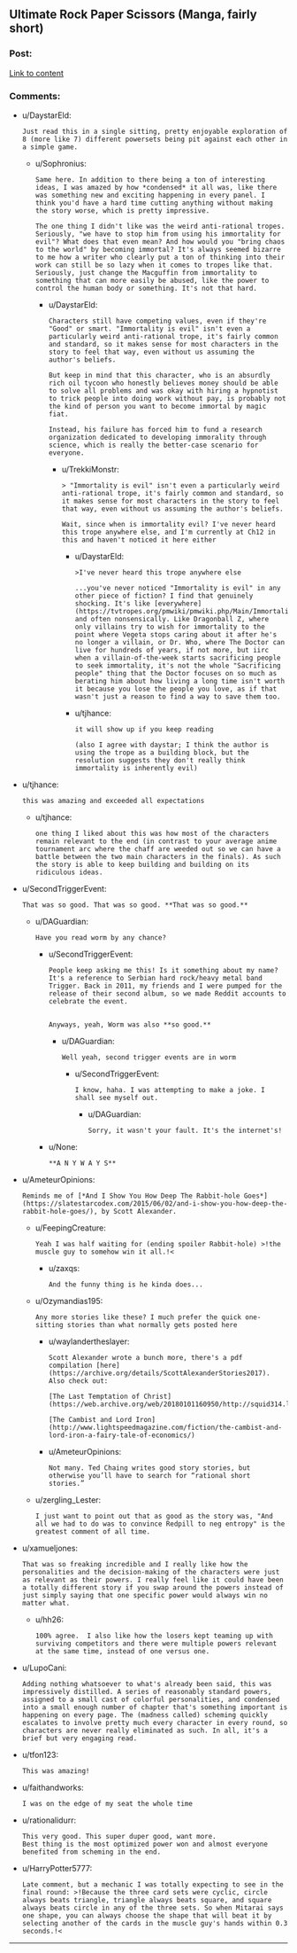 ## Ultimate Rock Paper Scissors (Manga, fairly short)

### Post:

[Link to content](https://mangadex.org/chapter/582800/1)

### Comments:

- u/DaystarEld:
  ```
  Just read this in a single sitting, pretty enjoyable exploration of 8 (more like 7) different powersets being pit against each other in a simple game.
  ```

  - u/Sophronius:
    ```
    Same here. In addition to there being a ton of interesting ideas, I was amazed by how *condensed* it all was, like there was something new and exciting happening in every panel. I think you'd have a hard time cutting anything without making the story worse, which is pretty impressive.

    The one thing I didn't like was the weird anti-rational tropes. Seriously, "we have to stop him from using his immortality for evil"? What does that even mean? And how would you "bring chaos to the world" by becoming immortal? It's always seemed bizarre to me how a writer who clearly put a ton of thinking into their work can still be so lazy when it comes to tropes like that. Seriously, just change the Macguffin from immortality to something that can more easily be abused, like the power to control the human body or something. It's not that hard.
    ```

    - u/DaystarEld:
      ```
      Characters still have competing values, even if they're "Good" or smart. "Immortality is evil" isn't even a particularly weird anti-rational trope, it's fairly common and standard, so it makes sense for most characters in the story to feel that way, even without us assuming the author's beliefs.

      But keep in mind that this character, who is an absurdly rich oil tycoon who honestly believes money should be able to solve all problems and was okay with hiring a hypnotist to trick people into doing work without pay, is probably not the kind of person you want to become immortal by magic fiat.

      Instead, his failure has forced him to fund a research organization dedicated to developing immorality through science, which is really the better-case scenario for everyone.
      ```

      - u/TrekkiMonstr:
        ```
        > "Immortality is evil" isn't even a particularly weird anti-rational trope, it's fairly common and standard, so it makes sense for most characters in the story to feel that way, even without us assuming the author's beliefs.

        Wait, since when is immortality evil? I've never heard this trope anywhere else, and I'm currently at Ch12 in this and haven't noticed it here either
        ```

        - u/DaystarEld:
          ```
          >I've never heard this trope anywhere else

          ...you've never noticed "Immortality is evil" in any other piece of fiction? I find that genuinely shocking. It's like [everywhere](https://tvtropes.org/pmwiki/pmwiki.php/Main/ImmortalityImmorality), and often nonsensically. Like Dragonball Z, where only villains try to wish for immortality to the point where Vegeta stops caring about it after he's no longer a villain, or Dr. Who, where The Doctor can live for hundreds of years, if not more, but iirc when a villain-of-the-week starts sacrificing people to seek immortality, it's not the whole "Sacrificing people" thing that the Doctor focuses on so much as berating him about how living a long time isn't worth it because you lose the people you love, as if that wasn't just a reason to find a way to save them too.
          ```

        - u/tjhance:
          ```
          it will show up if you keep reading

          (also I agree with daystar; I think the author is using the trope as a building block, but the resolution suggests they don't really think immortality is inherently evil)
          ```

- u/tjhance:
  ```
  this was amazing and exceeded all expectations
  ```

  - u/tjhance:
    ```
    one thing I liked about this was how most of the characters remain relevant to the end (in contrast to your average anime tournament arc where the chaff are weeded out so we can have a battle between the two main characters in the finals). As such the story is able to keep building and building on its ridiculous ideas.
    ```

- u/SecondTriggerEvent:
  ```
  That was so good. That was so good. **That was so good.**
  ```

  - u/DAGuardian:
    ```
    Have you read worm by any chance?
    ```

    - u/SecondTriggerEvent:
      ```
      People keep asking me this! Is it something about my name? It's a reference to Serbian hard rock/heavy metal band Trigger. Back in 2011, my friends and I were pumped for the release of their second album, so we made Reddit accounts to celebrate the event.  


      Anyways, yeah, Worm was also **so good.**
      ```

      - u/DAGuardian:
        ```
        Well yeah, second trigger events are in worm
        ```

        - u/SecondTriggerEvent:
          ```
          I know, haha. I was attempting to make a joke. I shall see myself out.
          ```

          - u/DAGuardian:
            ```
            Sorry, it wasn't your fault. It's the internet's!
            ```

    - u/None:
      ```
      **A N Y W A Y S**
      ```

- u/AmeteurOpinions:
  ```
  Reminds me of [*And I Show You How Deep The Rabbit-hole Goes*](https://slatestarcodex.com/2015/06/02/and-i-show-you-how-deep-the-rabbit-hole-goes/), by Scott Alexander.
  ```

  - u/FeepingCreature:
    ```
    Yeah I was half waiting for (ending spoiler Rabbit-hole) >!the muscle guy to somehow win it all.!<
    ```

    - u/zaxqs:
      ```
      And the funny thing is he kinda does...
      ```

  - u/Ozymandias195:
    ```
    Any more stories like these? I much prefer the quick one-sitting stories than what normally gets posted here
    ```

    - u/waylandertheslayer:
      ```
      Scott Alexander wrote a bunch more, there's a pdf compilation [here](https://archive.org/details/ScottAlexanderStories2017). Also check out:

      [The Last Temptation of Christ](https://web.archive.org/web/20180101160950/http://squid314.livejournal.com/324957.html)

      [The Cambist and Lord Iron](http://www.lightspeedmagazine.com/fiction/the-cambist-and-lord-iron-a-fairy-tale-of-economics/)
      ```

    - u/AmeteurOpinions:
      ```
      Not many. Ted Chaing writes good story stories, but otherwise you’ll have to search for “rational short stories.”
      ```

  - u/zergling_Lester:
    ```
    I just want to point out that as good as the story was, "And all we had to do was to convince Redpill to neg entropy" is the greatest comment of all time.
    ```

- u/xamueljones:
  ```
  That was so freaking incredible and I really like how the personalities and the decision-making of the characters were just as relevant as their powers. I really feel like it could have been a totally different story if you swap around the powers instead of just simply saying that one specific power would always win no matter what.
  ```

  - u/hh26:
    ```
    100% agree.  I also like how the losers kept teaming up with surviving competitors and there were multiple powers relevant at the same time, instead of one versus one.
    ```

- u/LupoCani:
  ```
  Adding nothing whatsoever to what's already been said, this was impressively distilled. A series of reasonably standard powers, assigned to a small cast of colorful personalities, and condensed into a small enough number of chapter that's something important is happening on every page. The (madness called) scheming quickly escalates to involve pretty much every character in every round, so characters are never really eliminated as such. In all, it's a brief but very engaging read.
  ```

- u/tfon123:
  ```
  This was amazing!
  ```

- u/faithandworks:
  ```
  I was on the edge of my seat the whole time
  ```

- u/rationalidurr:
  ```
  This very good. This super duper good, want more.
  Best thing is the most optimized power won and almost everyone benefited from scheming in the end.
  ```

- u/HarryPotter5777:
  ```
  Late comment, but a mechanic I was totally expecting to see in the final round: >!Because the three card sets were cyclic, circle always beats triangle, triangle always beats square, and square always beats circle in any of the three sets. So when Mitarai says one shape, you can always choose the shape that will beat it by selecting another of the cards in the muscle guy's hands within 0.3 seconds.!<
  ```

---

